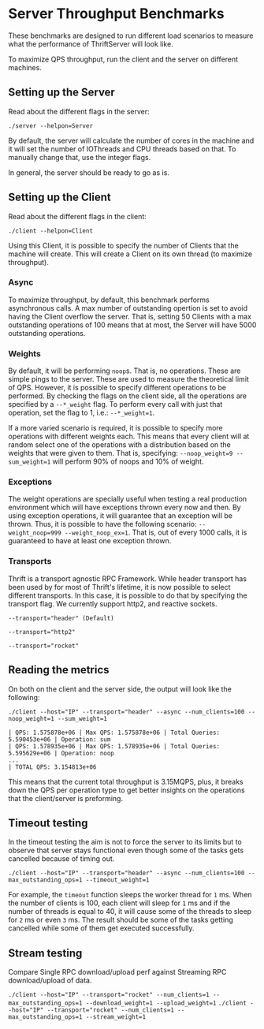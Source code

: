 # Server Throughput Benchmarks

These benchmarks are designed to run different load scenarios to
measure what the performance of ThriftServer will look like.

To maximize QPS throughput, run the client and the server on different machines.

## Setting up the Server

Read about the different flags in the server:

`./server --helpon=Server`

By default, the server will calculate the number of cores in the
machine and it will set the number of IOThreads and CPU threads
based on that. To manually change that, use the integer flags.

In general, the server should be ready to go as is.

## Setting up the Client

Read about the different flags in the client:

`./client --helpon=Client`

Using this Client, it is possible to specify the number of Clients
that the machine will create. This will create a Client on its
own thread (to maximize throughput).

### Async

To maximize throughput, by default, this benchmark performs asynchronous calls.
A max number of outstanding opertion is set to avoid having the Client
overflow the server. That is, setting 50 Clients with a
max outstanding operations of 100 means that at most, the Server will have
5000 outstanding operations.

### Weights

By default, it will be performing `noop`s. That is, no operations.
These are simple pings to the server. These are used to measure
the theoretical limit of QPS. However, it is possible to specify
different operations to be performed. By checking the flags on the
client side, all the operations are specified by a `--*_weight`
flag. To perform every call with just that operation, set the flag
to 1, i.e.: `--*_weight=1`.

If a more varied scenario is required, it is possible to specify more
operations with different weights each. This means that every client
will at random select one of the operations with a distribution based
on the weights that were given to them. That is, specifying:
`--noop_weight=9 --sum_weight=1` will perform 90% of noops and 10% of weight.

### Exceptions

The weight operations are specially useful when testing a real production
environment which will have exceptions thrown every now and then. By using
exception operations, it will guarantee that an exception will be thrown.
Thus, it is possible to have the following scenario:
`--weight_noop=999 --weight_noop_ex=1`. That is, out of every 1000 calls,
it is guaranteed to have at least one exception thrown.

### Transports

Thrift is a transport agnostic RPC Framework. While header transport has
been used by for most of Thrift's lifetime, it is now possible to select
different transports. In this case, it is possible to do that by specifying
the transport flag. We currently support http2, and reactive sockets.

`--transport="header" (Default)`

`--transport="http2"`

`--transport="rocket"`

## Reading the metrics

On both on the client and the server side, the output will look like the following:

`./client --host="IP" --transport="header" --async --num_clients=100 --noop_weight=1 --sum_weight=1`

```
| QPS: 1.575878e+06 | Max QPS: 1.575878e+06 | Total Queries: 5.590453e+06 | Operation: sum
| QPS: 1.578935e+06 | Max QPS: 1.578935e+06 | Total Queries: 5.595629e+06 | Operation: noop
...
| TOTAL QPS: 3.154813e+06
```

This means that the current total throughput is 3.15MQPS, plus, it
breaks down the QPS per operation type to get better insights on the
operations that the client/server is preforming.

## Timeout testing

In the timeout testing the aim is not to force the server to its limits
but to observe that server stays functional even though some of the tasks
gets cancelled because of timing out.

`./client --host="IP" --transport="header" --async --num_clients=100 --max_outstanding_ops=1 --timeout_weight=1`

For example, the `timeout` function sleeps the worker thread for `1` ms.
When the number of clients is 100, each client will sleep for `1` ms and
if the number of threads is equal to 40, it will cause some of the threads
to sleep for `2` ms or even `3` ms.
The result should be some of the tasks getting cancelled while some of them
get executed successfully.

## Stream testing

Compare Single RPC download/upload perf against Streaming RPC download/upload of data.

`./client --host="IP" --transport="rocket" --num_clients=1 --max_outstanding_ops=1 --download_weight=1 --upload_weight=1`
`./client --host="IP" --transport="rocket" --num_clients=1 --max_outstanding_ops=1 --stream_weight=1`
